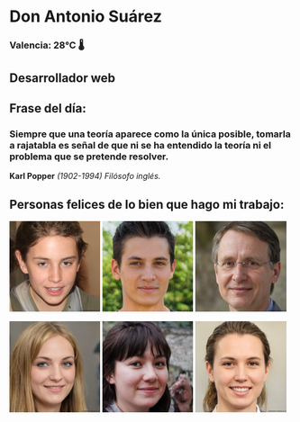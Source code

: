 # Don Antonio Suárez
### Valencia:  28°C 🌡️
## Desarrollador web
## Frase del día:
<!-- START QUOTE -->
### Siempre que una teoría aparece como la única posible, tomarla a rajatabla es señal de que ni se ha entendido la teoría ni el problema que se pretende resolver.
**Karl Popper** *(1902-1994) Filósofo inglés.*
<!-- END QUOTE -->






## Personas felices de lo bien que hago mi trabajo:

<p float="left">
  <img src="src/image_0.png" width="32%" />
  <img src="src/image_1.png" width="32%" /> 
  <img src="src/image_2.png" width="32%" />
</p>
<p float="left">
  <img src="src/image_3.png" width="32%" />
  <img src="src/image_4.png" width="32%" /> 
  <img src="src/image_5.png" width="32%" />
</p>